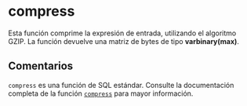 ﻿---
SidebarGroup: "index-text-functions"
Autogenerated: true
---

# compress

Esta función comprime la expresión de entrada, utilizando el algoritmo GZIP. La función devuelve una matriz de bytes de tipo **varbinary(max)**.

## Comentarios 

`compress` es una función de SQL estándar. Consulte la documentación completa de la función [`compress`](https://learn.microsoft.com/es-es/sql/t-sql/functions/compress-transact-sql) para mayor información.
